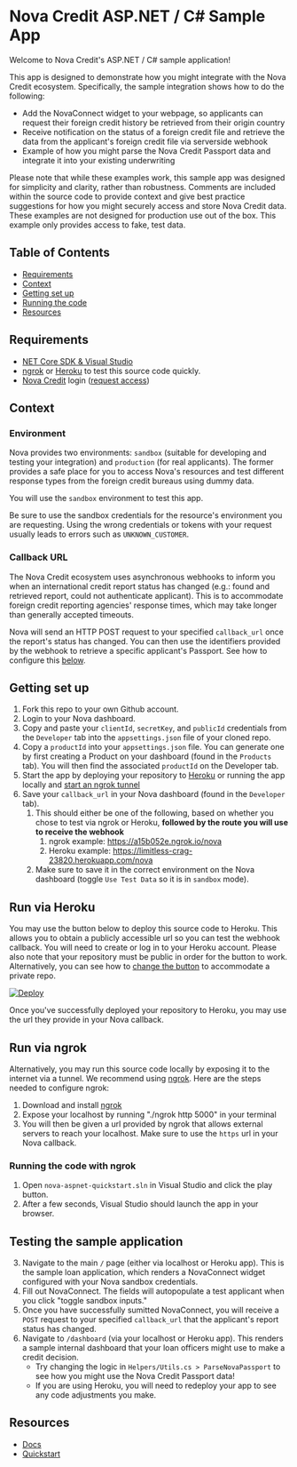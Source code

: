 # Nova Credit ASP.NET / C# Sample App

Welcome to Nova Credit's ASP.NET / C# sample application!

This app is designed to demonstrate how you might integrate with the Nova Credit ecosystem. Specifically, the sample integration shows how to do the following:

- Add the NovaConnect widget to your webpage, so applicants can request their foreign credit history be retrieved from their origin country
- Receive notification on the status of a foreign credit file and retrieve the data from the applicant's foreign credit file via serverside webhook
- Example of how you might parse the Nova Credit Passport data and integrate it into your existing underwriting

Please note that while these examples work, this sample app was designed for simplicity and clarity, rather than robustness. Comments are included within the source code to provide context and give best practice suggestions for how you might securely access and store Nova Credit data. These examples are not designed for production use out of the box. This example only provides access to fake, test data.



## Table of Contents

- [Requirements](#requirements)
- [Context](#context)
- [Getting set up](#getting-set-up)
- [Running the code](#run-via-heroku)
- [Resources](#resources)



## Requirements

- [NET Core SDK & Visual Studio](https://www.asp.net/get-started)
- [ngrok](https://ngrok.com/) or [Heroku](https://www.heroku.com/) to test this source code quickly.
- [Nova Credit](https://dashboard.neednova.com/login) login ([request access](https://www.novacredit.com/request-access))



## Context

### Environment

Nova provides two environments: `sandbox` (suitable for developing and testing your integration) and `production` (for real applicants). The former provides a safe place for you to access Nova's resources and test different response types from the foreign credit bureaus using dummy data.

You will use the `sandbox` environment to test this app.

Be sure to use the sandbox credentials for the resource's environment you are requesting. Using the wrong credentials or tokens with your request usually leads to errors such as `UNKNOWN_CUSTOMER`.

### Callback URL

The Nova Credit ecosystem uses asynchronous webhooks to inform you when an international credit report status has changed (e.g.: found and retrieved report, could not authenticate applicant). This is to accommodate foreign credit reporting agencies' response times, which may take longer than generally accepted timeouts.

Nova will send an HTTP POST request to your specified `callback_url` once the report's status has changed. You can then use the identifiers provided by the webhook to retrieve a specific applicant's Passport. See how to configure this [below](#getting-set-up).

## Getting set up

1. Fork this repo to your own Github account.
2. Login to your Nova dashboard.
3. Copy and paste your `clientId`, `secretKey`, and `publicId` credentials from the `Developer` tab into the `appsettings.json` file of your cloned repo.
4. Copy a `productId` into your `appsettings.json` file. You can generate one by first creating a Product on your dashboard (found in the `Products` tab). You will then find the associated `productId` on the Developer tab.
5. Start the app by deploying your repository to [Heroku](#run-via-heroku) or running the app locally and [start an ngrok tunnel](#run-via-ngrok)
6. Save your `callback_url` in your Nova dashboard (found in the `Developer` tab).
   1. This should either be one of the following, based on whether you chose to test via ngrok or Heroku, **followed by the route you will use to receive the webhook**
        1. ngrok example: https://a15b052e.ngrok.io/nova
        2. Heroku example: https://limitless-crag-23820.herokuapp.com/nova
   2. Make sure to save it in the correct environment on the Nova dashboard (toggle `Use Test Data` so it is in `sandbox` mode).

## Run via Heroku

You may use the button below to deploy this source code to Heroku. This allows you to obtain a publicly accessible url so you can test the webhook callback. You will need to create or log in to your Heroku account. Please also note that your repository must be public in order for the button to work. Alternatively, you can see how to [change the button](https://devcenter.heroku.com/articles/heroku-button#private-github-repos) to accommodate a private repo.

[![Deploy](https://www.herokucdn.com/deploy/button.svg)](https://heroku.com/deploy)

Once you've successfully deployed your repository to Heroku, you may use the url they provide in your Nova callback.

## Run via ngrok

Alternatively, you may run this source code locally by exposing it to the internet via a tunnel. We recommend using [ngrok](https://ngrok.com). Here are the steps needed to configure ngrok:

1. Download and install [ngrok](https://ngrok.com/)
2. Expose your localhost by running "./ngrok http 5000" in your terminal
3. You will then be given a url provided by ngrok that allows external servers to reach your localhost. Make sure to use the `https` url in your Nova callback.

### Running the code with ngrok
1. Open `nova-aspnet-quickstart.sln` in Visual Studio and click the play button.
2. After a few seconds, Visual Studio should launch the app in your browser.

## Testing the sample application
3. Navigate to the main `/` page (either via localhost or Heroku app). This is the sample loan application, which renders a NovaConnect widget configured with your Nova sandbox credentials.
4. Fill out NovaConnect. The fields will autopopulate a test applicant when you click "toggle sandbox inputs."
5. Once you have successfully sumitted NovaConnect, you will receive a `POST` request to your specified `callback_url` that the applicant's report status has changed.
6. Navigate to `/dashboard` (via your localhost or Heroku app). This renders a sample internal dashboard that your loan officers might use to make a credit decision.
   * Try changing the logic in `Helpers/Utils.cs > ParseNovaPassport` to see how you might use the Nova Credit Passport data!
   * If you are using Heroku, you will need to redeploy your app to see any code adjustments you make.

## Resources
- [Docs](https://docs.neednova.com/)
- [Quickstart](https://www.novacredit.com/quickstart-guide)